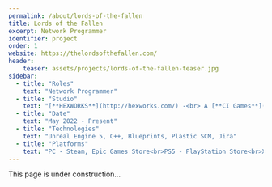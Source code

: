 ```yaml
---
permalink: /about/lords-of-the-fallen
title: Lords of the Fallen
excerpt: Network Programmer
identifier: project
order: 1
website: https://thelordsofthefallen.com/
header:
    teaser: assets/projects/lords-of-the-fallen-teaser.jpg
sidebar:
  - title: "Roles"
    text: "Network Programmer"
  - title: "Studio"
    text: "[**HEXWORKS**](http://hexworks.com/) -<br> A [**CI Games**](https://www.cigames.com/en/) Studio"
  - title: "Date"
    text: "May 2022 - Present"
  - title: "Technologies"
    text: "Unreal Engine 5, C++, Blueprints, Plastic SCM, Jira"
  - title: "Platforms"
    text: "PC - Steam, Epic Games Store<br>PS5 - PlayStation Store<br>Xbox Series X/S - Xbox Games Store"
---
```


This page is under construction...